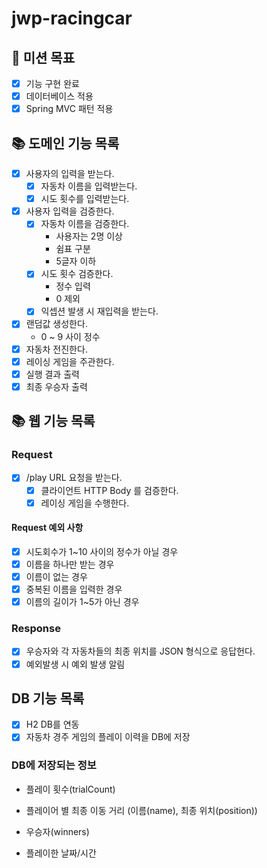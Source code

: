 # jwp-racingcar

## 🧐 미션 목표
+ [x] 기능 구현 완료
+ [x] 데이터베이스 적용
+ [x] Spring MVC 패턴 적용

## 📚 도메인 기능 목록
- [x] 사용자의 입력을 받는다.
    - [x] 자동차 이름을 입력받는다.
    - [x] 시도 횟수를 입력받는다.
- [x] 사용자 입력을 검증한다.
    - [x] 자동차 이름을 검증한다.
        - 사용자는 2명 이상
        - 쉼표 구분
        - 5글자 이하
    - [x] 시도 횟수 검증한다.
        - 정수 입력
        - 0 제외
    - [x] 익셉션 발생 시 재입력을 받는다.
- [x] 랜덤값 생성한다. 
    - 0 ~ 9 사이 정수
- [x] 자동차 전진한다. 
- [x] 레이싱 게임을 주관한다.
- [x] 실행 결과 출력 
- [x] 최종 우승자 출력 

## 📚 웹 기능 목록
### Request
 - [x] /play URL 요청을 받는다.
   -  [x] 클라이언트 HTTP Body 를 검증한다.
   -  [x] 레이싱 게임을 수행한다.
#### Request 예외 사항
-[x] 시도회수가 1~10 사이의 정수가 아닐 경우
-[x] 이름을 하나만 받는 경우
-[x] 이름이 없는 경우
-[x] 중복된 이름을 입력한 경우
-[x] 이름의 길이가 1~5가 아닌 경우  

### Response
 - [x]  우승자와 각 자동차들의 최종 위치를 JSON 형식으로 응답헌다.
 - [x]  예외발생 시 예외 발생 알림

## DB 기능 목록
 - [x] H2 DB를 연동
 - [x] 자동차 경주 게임의 플레이 이력을 DB에 저장
### DB에 저장되는 정보
- 플레이 횟수(trialCount)

- 플레이어 별 최종 이동 거리 (이름(name), 최종 위치(position))

- 우승자(winners)

- 플레이한 날짜/시간

